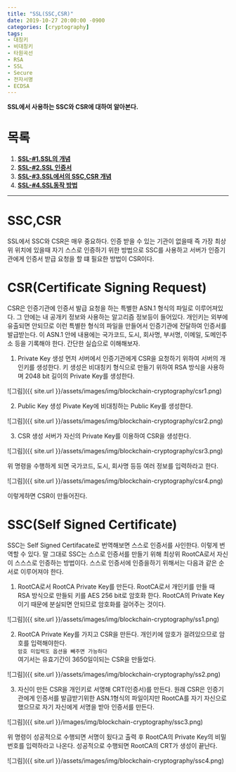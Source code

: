 ```yaml
---
title: "SSL(SSC,CSR)"
date: 2019-10-27 20:00:00 -0900
categories: [cryptography]
tags: 
- 대칭키
- 비대칭키
- 타원곡선
- RSA
- SSL
- Secure
- 전자서명
- ECDSA
---
```


**SSL에서 사용하는 SSC와 CSR에 대하여 알아본다.**  
    
# 목록    
1. [**SSL-#1.SSL의 개념**](https://lbm93.github.io/development/cryptography/cryptography-SSL개념및암호화/)
2. [**SSL-#2.SSL 인증서**](https://lbm93.github.io/development/cryptography/cryptography-SSL인증서/)
3. [**SSL-#3.SSL에서의 SSC,CSR 개념**](https://lbm93.github.io/development/cryptography/cryptography-SSL(SSC,CSR)/)
4. [**SSL-#4.SSL동작 방법**](https://lbm93.github.io/development/cryptography/cryptography-SSL동작방법/)  
  
---

# SSC,CSR
SSL에서 SSC와 CSR은 매우 중요하다. 인증 받을 수 있는 기관이 없을때 즉 가장 최상위 위치에 있을때 자기 스스로 인증하기 위한 방법으로 SSC를 사용하고 서버가 인증기관에게 인증서 받급 요청을 할 떄 필요한 방법이 CSR이다.


# CSR(Certificate Signing Request)
CSR은 인증기관에 인증서 발급 요청을 하는 특별한 ASN.1 형식의 파일로 이루어져있다. 그 안에는 내 공개키 정보와 사용하는 알고리즘 정보등이 들어있다. 개인키는 외부에 유출되면 안되므로 이런 특별한 형식의 파일을 만들어서 인증기관에 전달하여 인증서를 발급받는다. 이 ASN.1 안에 내용에는 국가코드, 도시, 회사명, 부서명, 이메일, 도메인주소 등을 기록해야 한다. 간단한 실습으로 이해해보자.  



1. Private Key 생성
먼저 서버에서 인증기관에게 CSR을 요청하기 위하여 서버의 개인키를 생성한다. 키 생성은 비대칭키 형식으로 만들기 위하여 RSA 방식을 사용하며 2048 bit 길이의 Private Key를 생성한다.

![그림]({{ site.url }}/assets/images/img/blockchain-cryptography/csr1.png)
  

2. Public Key 생성
Pivate Key에 비대칭하는 Public Key를 생성한다.


![그림]({{ site.url }}/assets/images/img/blockchain-cryptography/csr2.png)

3. CSR 생성
서버가 자신의 Private Key를 이용하여 CSR을 생성한다.


![그림]({{ site.url }}/assets/images/img/blockchain-cryptography/csr3.png)

위 명령을 수행하게 되면 국가코드, 도시, 회사명 등등 여러 정보를 입력하라고 한다.


![그림]({{ site.url }}/assets/images/img/blockchain-cryptography/csr4.png)  

이렇게하면 CSR이 만들어진다.




# SSC(Self Signed Certificate)
SSC는 Self Signed Certifacate로 번역해보면 스스로 인증서를 사인한다.  이렇게 번역할 수 있다. 말 그대로 SSC는 스스로 인증서를 만들기 위해 최상위 RootCA로서 자신이 스스스로 인증하는 방법이다. 스스로 인증서에 인증을하기 위해서는 다음과 같은 순서로 이루어져야 한다.

1. RootCA로서 RootCA Private Key를 만든다.
RootCA로서 개인키를 만들 때 RSA 방식으로 만들되 키를 AES 256 bit로 암호화 한다. RootCA의 Private Key이기 때문에 분실되면 안되므로 암호화를 걸어주는 것이다.


![그림]({{ site.url }}/assets/images/img/blockchain-cryptography/ss1.png) 


2. RootCA Private Key를 가지고 CSR을 만든다.
개인키에 암호가 걸려있으므로 암호를 입력해야한다.  
`암호 미입력도 옵션을 빼주면 가능하다`  
여기서는 유효기간이 3650일이되는 CSR을 만들었다.

![그림]({{ site.url }}/assets/images/img/blockchain-cryptography/ss2.png) 


3. 자신이 만든 CSR을 개인키로 서명해 CRT(인증서)를 만든다.
원래 CSR은 인증기관에게 인증서를 발급받기위한 ASN.1형식의 파일이지만 RootCA를 자기 자신으로 했으므로 자기 자신에게 서명을 받아 인증서를 만든다.

![그림]({{ site.url }}/images/img/blockchain-cryptography/ssc3.png)

위 명령이 성공적으로 수행되면 서명이 됬다고 출력 후 RootCA의 Private Key의 비밀번호를 입력하라고 나온다. 성공적으로 수행되면 RootCA의 CRT가 생성이 끝난다.

![그림]({{ site.url }}/assets/images/img/blockchain-cryptography/ssc4.png) 